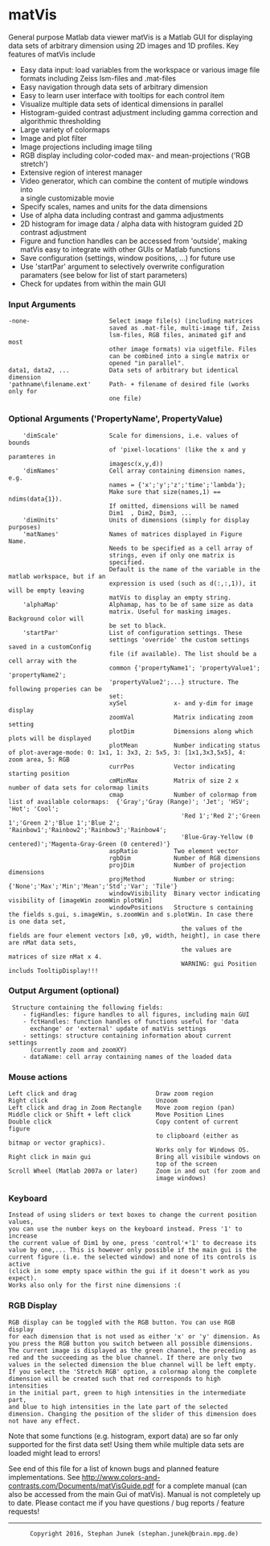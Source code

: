 # matVis
General purpose Matlab data viewer 
 matVis is a Matlab GUI for displaying data sets of arbitrary dimension using 2D images and 
  1D profiles. Key features of matVis include
  - Easy data input: load variables from the workspace or various image file
    formats including Zeiss lsm-files and .mat-files
  - Easy navigation through data sets of arbitrary dimension
  - Easy to learn user interface with tooltips for each control item
  - Visualize multiple data sets of identical dimensions in parallel
  - Histogram-guided contrast adjustment including gamma correction and
    algorithmic thresholding
  - Large variety of colormaps
  - Image and plot filter
  - Image projections including image tiling
  - RGB display including color-coded max- and mean-projections ('RGB
    stretch')
  - Extensive region of interest manager
  - Video generator, which can combine the content of mutiple windows into  
    a single customizable movie
  - Specify scales, names and units for the data dimensions
  - Use of alpha data including contrast and gamma adjustments
  - 2D histogram for image data / alpha data with histogram guided 2D 
    contrast adjustment
  - Figure and function handles can be accessed from 'outside', making
    matVis easy to integrate with other GUIs or Matlab functions
  - Save configuration (settings, window positions, ...) for future use
  - Use 'startPar' argument to selectively overwrite configuration
    paramaters (see below for list of start parameters)
  - Check for updates from within the main GUI
 
### Input Arguments
    -none-                      Select image file(s) (including matrices 
                                saved as .mat-file, multi-image tif, Zeiss 
                                lsm-files, RGB files, animated gif and most 
                                other image formats) via uigetfile. Files 
                                can be combined into a single matrix or 
                                opened "in parallel".
    data1, data2, ...           Data sets of arbitrary but identical dimension
    'pathname\filename.ext'     Path- + filename of desired file (works only for
                                one file)
 
### Optional Arguments ('PropertyName', PropertyValue)
        'dimScale'              Scale for dimensions, i.e. values of bounds
                                of 'pixel-locations' (like the x and y paramteres in
                                imagesc(x,y,d))
        'dimNames'              Cell array containing dimension names, e.g.
                                names = {'x';'y';'z';'time';'lambda'};
                                Make sure that size(names,1) == ndims(data{1}).
                                If omitted, dimensions will be named
                                Dim1  , Dim2, Dim3, ...
        'dimUnits'              Units of dimensions (simply for display purposes)
        'matNames'              Names of matrices displayed in Figure Name.
                                Needs to be specified as a cell array of
                                strings, even if only one matrix is
                                specified.
                                Default is the name of the variable in the matlab workspace, but if an
                                expression is used (such as d(:,:,1)), it will be empty leaving
                                matVis to display an empty string.
        'alphaMap'              Alphamap, has to be of same size as data
                                matrix. Useful for masking images. Background color will
                                be set to black.
        'startPar'              List of configuration settings. These
                                settings 'override' the custom settings saved in a customConfig
                                file (if available). The list should be a cell array with the
                                common {'propertyName1'; 'propertyValue1'; 'propertyName2';
                                'propertyValue2';...} structure. The following properies can be
                                set:
                                xySel             x- and y-dim for image display
                                zoomVal           Matrix indicating zoom setting
                                plotDim           Dimensions along which plots will be displayed
                                plotMean          Number indicating status of plot-average-mode: 0: 1x1, 1: 3x3, 2: 5x5, 3: [1x1,3x3,5x5], 4: zoom area, 5: RGB
                                currPos           Vector indicating starting position
                                cmMinMax          Matrix of size 2 x number of data sets for colormap limits
                                cmap              Number of colormap from list of available colormaps:  {'Gray';'Gray (Range)'; 'Jet'; 'HSV'; 'Hot'; 'Cool';
                                                    'Red 1';'Red 2';'Green 1';'Green 2';'Blue 1';'Blue 2'; 'Rainbow1';'Rainbow2';'Rainbow3';'Rainbow4';
                                                    'Blue-Gray-Yellow (0 centered)';'Magenta-Gray-Green (0 centered)'}
                                aspRatio          Two element vector
                                rgbDim            Number of RGB dimensions
                                projDim           Number of projection dimensions
                                projMethod        Number or string: {'None';'Max';'Min';'Mean';'Std';'Var'; 'Tile'}
                                windowVisibility  Binary vector indicating visibility of [imageWin zoomWin plotWin]
                                windowPositions   Structure s containing the fields s.gui, s.imageWin, s.zoomWin and s.plotWin. In case there is one data set, 
                                                    the values of the fields are four element vectors [x0, y0, width, height], in case there are nMat data sets, 
                                                    the values are matrices of size nMat x 4.
                                                    WARNING: gui Position includs TooltipDisplay!!!
 
### Output Argument (optional)
     Structure containing the following fields:
        - figHandles: figure handles to all figures, including main GUI
        - fctHandles: function handles of functions useful for 'data
          exchange' or 'external' update of matVis settings
        - settings: structure containing information about current settings
          (currently zoom and zoomXY)
        - dataName: cell array containing names of the loaded data
 
### Mouse actions
    Left click and drag                      Draw zoom region
    Right click                              Unzoom
    Left click and drag in Zoom Rectangle    Move zoom region (pan)
    Middle click or Shift + left click       Move Position Lines
    Double click                             Copy content of current figure
                                             to clipboard (either as bitmap or vector graphics).
                                             Works only for Windows OS.
    Right click in main gui                  Bring all visibile windows on
                                             top of the screen
    Scroll Wheel (Matlab 2007a or later)     Zoom in and out (for zoom and
                                             image windows)
 
### Keyboard
    Instead of using sliders or text boxes to change the current position values,
    you can use the number keys on the keyboard instead. Press '1' to increase
    the current value of Dim1 by one, press 'control'+'1' to decrease its
    value by one,... This is however only possible if the main gui is the
    current figure (i.e. the selected window) and none of its controls is active
    (click in some empty space within the gui if it doesn't work as you
    expect).
    Works also only for the first nine dimensions :(
 
### RGB Display
    RGB display can be toggled with the RGB button. You can use RGB display
    for each dimension that is not used as either 'x' or 'y' dimension. As
    you press the RGB button you switch between all possible dimensions.
    The current image is displayed as the green channel, the preceding as
    red and the succeeding as the blue channel. If there are only two
    values in the selected dimension the blue channel will be left empty.
    If you select the 'Stretch RGB' option, a colormap along the complete
    dimension will be created such that red corresponds to high intensities
    in the initial part, green to high intensities in the intermediate part,
    and blue to high intensities in the late part of the selected
    dimension. Changing the position of the slider of this dimension does
    not have any effect.
 
  Note that some functions (e.g. histogram, export data) are so
  far only supported for the first data set! Using them while multiple data
  sets are loaded might lead to errors!
 
  See end of this file for a list of known bugs and planned feature
  implementations.
  See http://www.colors-and-contrasts.com/Documents/matVisGuide.pdf for a
  complete manual (can also be accessed from the main Gui of matVis).
  Manual is not completely up to date. Please contact me if you have 
  questions / bug reports / feature requests!
 
 **************************************************************************
          Copyright 2016, Stephan Junek (stephan.junek@brain.mpg.de)
